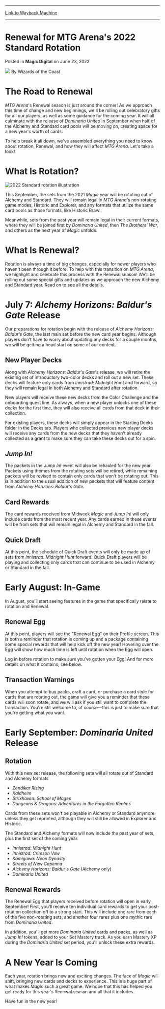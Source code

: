 
---
[Link to Wayback Machine](https://web.archive.org/web/20220623171717/https://magic.wizards.com/en/articles/archive/magic-digital/mtg-arena-renewal-rotation)

[_metadata_:author]:- "Wizards of the Coast"
[_metadata_:description]:- "Renewal season is approaching in MTG Arena! Learn what's to come when Standard rotates this September."
[_metadata_:generator]:- "Drupal 7 (http://drupal.org)"
[_metadata_:node]:- "1595857"
[_metadata_:publish_date]:- "2022-06-23"
[_metadata_:source]:- "div-main-content"
[_metadata_:title]:- "Renewal for MTG Arena's 2022 Standard Rotation"
[_metadata_:wayback_capture_timestamp]:- "2022-06-23 17:17:17"
[_metadata_:wayback_raw_url]:- "https://web.archive.org/web/20220623171717id_/https://magic.wizards.com/en/articles/archive/magic-digital/mtg-arena-renewal-rotation"
[_metadata_:wayback_url]:- "https://magic.wizards.com/en/articles/archive/magic-digital/mtg-arena-renewal-rotation"
---


Renewal for MTG Arena's 2022 Standard Rotation
==============================================



 Posted in **Magic Digital**
 on June 23, 2022 






![](https://media.magic.wizards.com/styles/auth_small/public/images/person/wizards_author.jpg)
By Wizards of the Coast











The Road to Renewal
===================


*MTG Arena*'s Renewal season is just around the corner! As we approach this time of change and new beginnings, we'll be rolling out celebratory gifts for all our players, as well as some guidance for the coming year. It will all culminate with the release of [*Dominaria United*](https://magic.wizards.com/en/products/dominaria-united) in September when half of the Alchemy and Standard card pools will be moving on, creating space for a new year's worth of cards.


To help break it all down, we've assembled everything you need to know about rotation, Renewal, and how they will affect *MTG Arena*. Let's take a look!


What Is Rotation?
=================


![2022 Standard rotation illustration](https://media.wizards.com/2022/images/daily/7rzqh99k2b3.jpg)


This September, the sets from the 2021 *Magic* year will be rotating out of Alchemy and Standard. They will remain legal in *MTG Arena*'s non-rotating game modes, Historic and Explorer, and any formats that utilize the same card pools as those formats, like Historic Brawl.


Meanwhile, sets from the past year will remain legal in their current formats, where they will be joined first by *Dominaria United*, then *The Brothers' War*, and others as the next year of *Magic* unfolds.


What Is Renewal?
================


Rotation is always a time of big changes, especially for newer players who haven't been through it before. To help with this transition on *MTG Arena*, we highlight and celebrate this process with the Renewal season! We'll be rolling out some special gifts and updates as we approach the new Alchemy and Standard year. Read on to see all the details.


July 7: *Alchemy Horizons: Baldur's Gate* Release
=================================================


Our preparations for rotation begin with the release of *Alchemy Horizons: Baldur's Gate*, the last main set before the new card year begins. Although players don't have to worry about updating any decks for a couple months, we will be getting a head start on some of our content.


New Player Decks
----------------


Along with *Alchemy Horizons: Baldur's Gate*'s release, we will retire the existing set of introductory two-color decks and roll out a new set. These decks will feature only cards from *Innistrad: Midnight Hunt* and forward, so they will remain legal in both Alchemy and Standard after rotation.


New players will receive these new decks from the Color Challenge and the onboarding quest line. As always, when a new player unlocks one of these decks for the first time, they will also receive all cards from that deck in their collection.


For existing players, these decks will simply appear in the Starting Decks folder in the Decks tab. Players who collected previous new player decks will receive any cards from the new decks that they haven't already collected as a grant to make sure they can take these decks out for a spin.


*Jump In!*
----------


The packets in the *Jump In!* event will also be rehauled for the new year. Packets using themes from the rotating sets will be retired, while remaining packets will be revised to contain only cards that won't be rotating out. This is in addition to the usual addition of new packets that will feature content from *Alchemy Horizons: Baldur's Gate*.


Card Rewards
------------


The card rewards received from Midweek *Magic* and *Jump In!* will only include cards from the most recent year. Any cards earned in these events will be from sets that will remain legal in Alchemy and Standard in the fall.


Quick Draft
-----------


At this point, the schedule of Quick Draft events will only be made up of sets from *Innistrad: Midnight Hunt* forward. Quick Draft players will be playing and collecting only cards that can continue to be used in Alchemy or Standard in the fall.


Early August: In-Game
=====================


In August, you'll start seeing features in the game that specifically relate to rotation and Renewal.


Renewal Egg
-----------


At this point, players will see the "Renewal Egg" on their Profile screen. This is both a reminder that rotation is coming up and a package containing some special rewards that will help kick off the new year! Hovering over the Egg will show how much time is left until rotation when the Egg will open.


Log in before rotation to make sure you've gotten your Egg! And for more details on what it contains, see below.


Transaction Warnings
--------------------


When you attempt to buy packs, craft a card, or purchase a card style for cards that are rotating out, the game will give you a reminder that these cards will soon rotate, and we will ask if you still want to complete the transaction. You're still welcome to, of course—this is just to make sure that you're getting what you want.


Early September: *Dominaria United* Release
===========================================


Rotation
--------


With this new set release, the following sets will all rotate out of Standard and Alchemy formats:


* *Zendikar Rising*
* *Kaldheim*
* *Strixhaven: School of Mages*
* *Dungeons & Dragons: Adventures in the Forgotten Realms*

Cards from these sets won't be playable in Alchemy or Standard anymore unless they get reprinted, although they will still be allowed in Explorer and Historic.


The Standard and Alchemy formats will now include the past year of sets, plus the first set of the coming year:


* *Innistrad: Midnight Hunt*
* *Innistrad: Crimson Vow*
* *Kamigawa: Neon Dynasty*
* *Streets of New Capenna*
* *Alchemy Horizons: Baldur's Gate* (Alchemy only)
* *Dominaria United*

Renewal Rewards
---------------


The Renewal Egg that players received before rotation will open in early September! First, you'll receive ten individual card rewards to get your post-rotation collection off to a strong start. This will include one rare from each of the five non-rotating sets, and another four rares plus one mythic rare from *Dominaria United*.


In addition, you'll get more *Dominaria United* cards and packs, as well as *Jump In!* tokens, added to your Set Mastery track. As you earn Mastery XP during the *Dominaria United* set period, you'll unlock these extra rewards.


A New Year Is Coming
====================


Each year, rotation brings new and exciting changes. The face of *Magic* will shift, bringing new cards and decks to experience. This is a huge part of what makes *Magic* such a great game. We hope that this has helped you get ready for this year's Renewal season and all that it includes.


Have fun in the new year!







